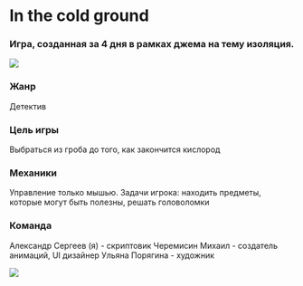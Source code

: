 # In the cold ground
### Игра, созданная за 4 дня в рамках джема на тему изоляция.
![](https://leonardo.osnova.io/ec611bdd-4427-5003-99b6-d207a0d03e0a/)
### Жанр
Детектив
### Цель игры
Выбраться из гроба до того, как закончится кислород
### Механики
Управление только мышью. Задачи игрока: находить предметы, которые могут быть полезны, решать головоломки
### Команда
Александр Сергеев (я) - скриптовик
Черемисин Михаил - создатель анимаций, UI дизайнер
Ульяна Порягина - художник

![](https://leonardo.osnova.io/fb8067ce-0964-5527-ad89-19ce9231ea24/)
